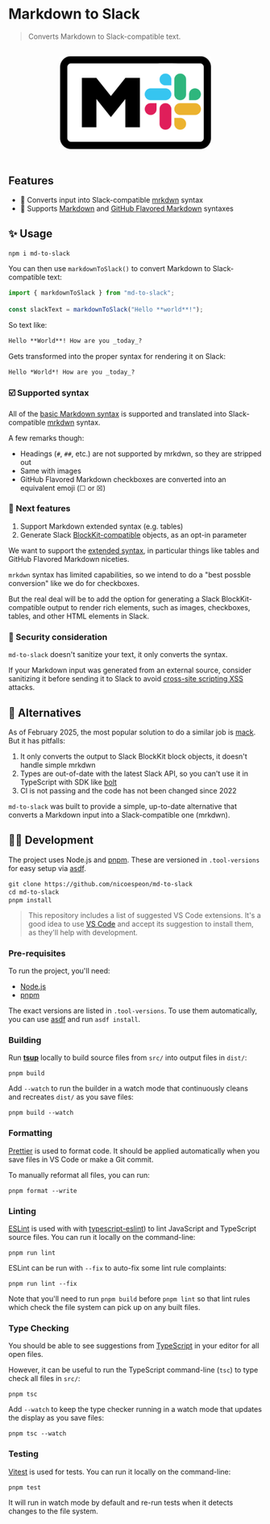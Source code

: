 # Markdown to Slack

> Converts Markdown to Slack-compatible text.

<br>
<div align="center">
  <img src="https://github.com/nicoespeon/md-to-slack/blob/main/assets/md2slack-logo.png?raw=true" width="300px" />
</div>
<br>

## Features

- 💫 Converts input into Slack-compatible [mrkdwn](https://api.slack.com/reference/surfaces/formatting) syntax
- 🧱 Supports [Markdown](https://daringfireball.net/projects/markdown/) and [GitHub Flavored Markdown](https://github.github.com/gfm/) syntaxes

## ✨ Usage

```shell
npm i md-to-slack
```

You can then use `markdownToSlack()` to convert Markdown to Slack-compatible text:

```js
import { markdownToSlack } from "md-to-slack";

const slackText = markdownToSlack("Hello **world**!");
```

So text like:

```md
Hello **World**! How are you _today_?
```

Gets transformed into the proper syntax for rendering it on Slack:

```
Hello *World*! How are you _today_?
```

### ☑️ Supported syntax

All of the [basic Markdown syntax](https://www.markdownguide.org/basic-syntax/) is supported and translated into Slack-compatible [mrkdwn](https://api.slack.com/reference/surfaces/formatting) syntax.

A few remarks though:

- Headings (`#`, `##`, etc.) are not supported by mrkdwn, so they are stripped out
- Same with images
- GitHub Flavored Markdown checkboxes are converted into an equivalent emoji (☐ or ☒)

### 🔭 Next features

1. Support Markdown extended syntax (e.g. tables)
2. Generate Slack [BlockKit-compatible](https://api.slack.com/block-kit) objects, as an opt-in parameter

We want to support the [extended syntax](https://www.markdownguide.org/extended-syntax/), in particular things like tables and GitHub Flavored Markdown niceties.

`mrkdwn` syntax has limited capabilities, so we intend to do a "best possble conversion" like we do for checkboxes.

But the real deal will be to add the option for generating a Slack BlockKit-compatible output to render rich elements, such as images, checkboxes, tables, and other HTML elements in Slack.

### 🦺 Security consideration

`md-to-slack` doesn't sanitize your text, it only converts the syntax.

If your Markdown input was generated from an external source, consider sanitizing it before sending it to Slack to avoid [cross-site scripting XSS](https://en.wikipedia.org/wiki/Cross-site_scripting) attacks.

## 🤹 Alternatives

As of February 2025, the most popular solution to do a similar job is [mack](https://github.com/tryfabric/mack/tree/master). But it has pitfalls:

1. It only converts the output to Slack BlockKit block objects, it doesn't handle simple mrkdwn
2. Types are out-of-date with the latest Slack API, so you can't use it in TypeScript with SDK like [bolt](https://github.com/slackapi/bolt-js)
3. CI is not passing and the code has not been changed since 2022

`md-to-slack` was built to provide a simple, up-to-date alternative that converts a Markdown input into a Slack-compatible one (mrkdwn).

## 🧑‍💻 Development

The project uses Node.js and [pnpm](https://pnpm.io). These are versioned in `.tool-versions` for easy setup via [asdf](https://asdf-vm.com).

```shell
git clone https://github.com/nicoespeon/md-to-slack
cd md-to-slack
pnpm install
```

> This repository includes a list of suggested VS Code extensions.
> It's a good idea to use [VS Code](https://code.visualstudio.com) and accept its suggestion to install them, as they'll help with development.

### Pre-requisites

To run the project, you'll need:

- [Node.js](https://nodejs.org)
- [pnpm](https://pnpm.io)

The exact versions are listed in `.tool-versions`. To use them automatically, you can use [asdf](https://asdf-vm.com) and run `asdf install`.

### Building

Run [**tsup**](https://tsup.egoist.dev) locally to build source files from `src/` into output files in `dist/`:

```shell
pnpm build
```

Add `--watch` to run the builder in a watch mode that continuously cleans and recreates `dist/` as you save files:

```shell
pnpm build --watch
```

### Formatting

[Prettier](https://prettier.io) is used to format code.
It should be applied automatically when you save files in VS Code or make a Git commit.

To manually reformat all files, you can run:

```shell
pnpm format --write
```

### Linting

[ESLint](https://eslint.org) is used with with [typescript-eslint](https://typescript-eslint.io)) to lint JavaScript and TypeScript source files.
You can run it locally on the command-line:

```shell
pnpm run lint
```

ESLint can be run with `--fix` to auto-fix some lint rule complaints:

```shell
pnpm run lint --fix
```

Note that you'll need to run `pnpm build` before `pnpm lint` so that lint rules which check the file system can pick up on any built files.

### Type Checking

You should be able to see suggestions from [TypeScript](https://typescriptlang.org) in your editor for all open files.

However, it can be useful to run the TypeScript command-line (`tsc`) to type check all files in `src/`:

```shell
pnpm tsc
```

Add `--watch` to keep the type checker running in a watch mode that updates the display as you save files:

```shell
pnpm tsc --watch
```

### Testing

[Vitest](https://vitest.dev) is used for tests.
You can run it locally on the command-line:

```shell
pnpm test
```

It will run in watch mode by default and re-run tests when it detects changes to the file system.
